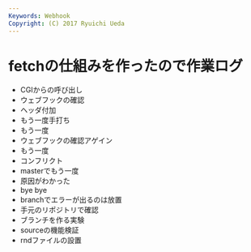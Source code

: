 ```yaml
---
Keywords: Webhook
Copyright: (C) 2017 Ryuichi Ueda
---
```


# fetchの仕組みを作ったので作業ログ

* CGIからの呼び出し
* ウェブフックの確認
* ヘッダ付加
* もう一度手打ち
* もう一度
* ウェブフックの確認アゲイン
* もう一度
* コンフリクト
* masterでもう一度
* 原因がわかった
* bye bye
* branchでエラーが出るのは放置
* 手元のリポジトリで確認
* ブランチを作る実験
* sourceの機能検証
* rndファイルの設置
